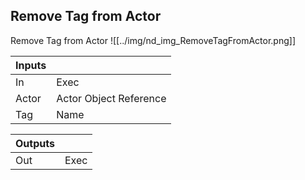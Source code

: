 ## Remove Tag from Actor
Remove Tag from Actor
![[../img/nd_img_RemoveTagFromActor.png]]

|Inputs||
|--|--|
| In | Exec |
| Actor | Actor Object Reference |
| Tag | Name |

|Outputs||
|--|--|
| Out | Exec |
